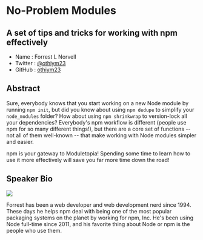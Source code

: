 # No-Problem Modules
## A set of tips and tricks for working with npm effectively

* Name      : Forrest L Norvell
* Twitter   : [@othiym23][]
* GitHub    : [othiym23][]

## Abstract

Sure, everybody knows that you start working on a new Node module by running
`npm init`, but did you know about using `npm dedupe` to simplify your
`node_modules` folder? How about using `npm shrinkwrap` to version-lock all
your dependencies? Everybody's npm workflow is different (people use npm for so
many different things!), but there are a core set of functions -- not all of
them well-known -- that make working with Node modules simpler and easier.

npm is your gateway to Moduletopia! Spending some time to learn how to use it
more effectively will save you far more time down the road!

## Speaker Bio

![](https://raw.github.com/cascadiajs/2014.cascadiajs.com/master/images/othiym23.png)

Forrest has been a web developer and web development nerd since 1994. These
days he helps npm deal with being one of the most popular packaging systems on
the planet by working for npm, Inc. He's been using Node full-time since 2011,
and his favorite thing about Node or npm is the people who use them.

[@othiym23]:http://twitter.com/othiym23
[othiym23]:http://github.com/othiym23

